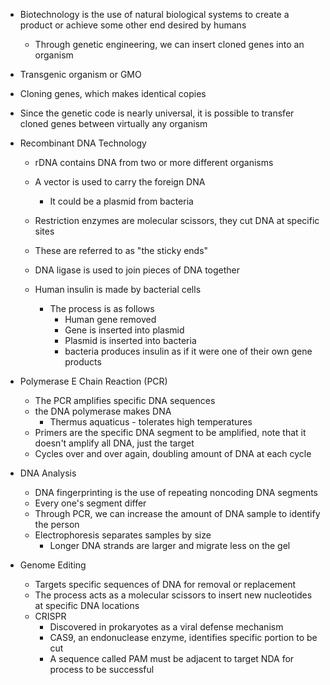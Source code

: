 
- Biotechnology is the use of natural biological systems to create a product or achieve some other end desired by humans 

	- Through genetic engineering, we can insert cloned genes into an organism 
- Transgenic organism or GMO
- Cloning genes, which makes identical copies
- Since the genetic code is nearly universal, it is possible to transfer cloned genes between virtually any organism



- Recombinant DNA Technology
	- rDNA contains DNA from two or more different organisms
	- A vector is used to carry the foreign DNA
		- It could be a plasmid from bacteria

	- Restriction enzymes are molecular scissors, they cut DNA at specific sites 
	- These are referred to as "the sticky ends"

	- DNA ligase is used to join pieces of DNA together

	- Human insulin is made by bacterial cells
		- The process is as follows
			- Human gene removed
			- Gene is inserted into plasmid
			- Plasmid is inserted into bacteria
			- bacteria produces insulin as if it were one of their own gene products

- Polymerase E Chain Reaction (PCR)
	- The PCR amplifies specific DNA sequences
	- the DNA polymerase makes DNA
		- Thermus aquaticus - tolerates high temperatures
	- Primers are the specific DNA segment to be amplified, note that it doesn't amplify all DNA, just the target 
	- Cycles over and over again, doubling amount of DNA at each cycle

- DNA Analysis
	- DNA fingerprinting is the use of repeating noncoding DNA segments
	- Every one's segment differ
	- Through PCR, we can increase the amount of DNA sample to identify the person
	- Electrophoresis separates samples by size 
		- Longer DNA strands are larger and migrate less on the gel

- Genome Editing 
	- Targets specific sequences of DNA for removal or replacement
	- The process acts as a molecular scissors to insert new nucleotides at specific DNA locations
	- CRISPR 
		- Discovered in prokaryotes as a viral defense mechanism
		- CAS9, an endonuclease enzyme, identifies specific portion to be cut
		- A sequence called PAM must be adjacent to target NDA for process to be successful 